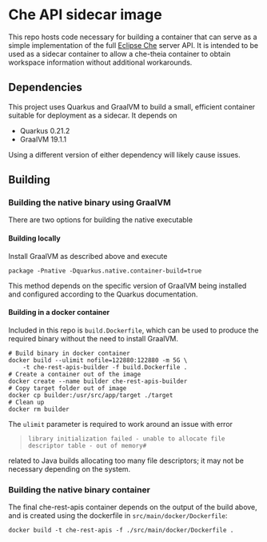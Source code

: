 # Che API sidecar image

This repo hosts code necessary for building a container that can serve as a simple implementation of the full [Eclipse Che](https://github.com/eclipse/che) server API. It is intended to be used as a sidecar container to allow a che-theia container to obtain workspace information without additional workarounds.

## Dependencies
This project uses Quarkus and GraalVM to build a small, efficient container suitable for deployment as a sidecar. It depends on
- Quarkus 0.21.2
- GraalVM 19.1.1

Using a different version of either dependency will likely cause issues.

## Building

### Building the native binary using GraalVM
There are two options for building the native executable

#### Building locally
Install GraalVM as described above and execute
```
package -Pnative -Dquarkus.native.container-build=true
```
This method depends on the specific version of GraalVM being installed and configured according to the Quarkus documentation.

#### Building in a docker container
Included in this repo is `build.Dockerfile`, which can be used to produce the required binary without the need to install GraalVM.

```
# Build binary in docker container
docker build --ulimit nofile=122880:122880 -m 5G \
    -t che-rest-apis-builder -f build.Dockerfile .
# Create a container out of the image
docker create --name builder che-rest-apis-builder
# Copy target folder out of image
docker cp builder:/usr/src/app/target ./target
# Clean up
docker rm builder
```
The `ulimit` parameter is required to work around an issue with error
> ```
> library initialization failed - unable to allocate file descriptor table - out of memory#
> ```
related to Java builds allocating too many file descriptors; it may not be necessary depending on the system.

### Building the native binary container
The final che-rest-apis container depends on the output of the build above, and is created using the dockerfile in `src/main/docker/Dockerfile`:
```
docker build -t che-rest-apis -f ./src/main/docker/Dockerfile .
```
